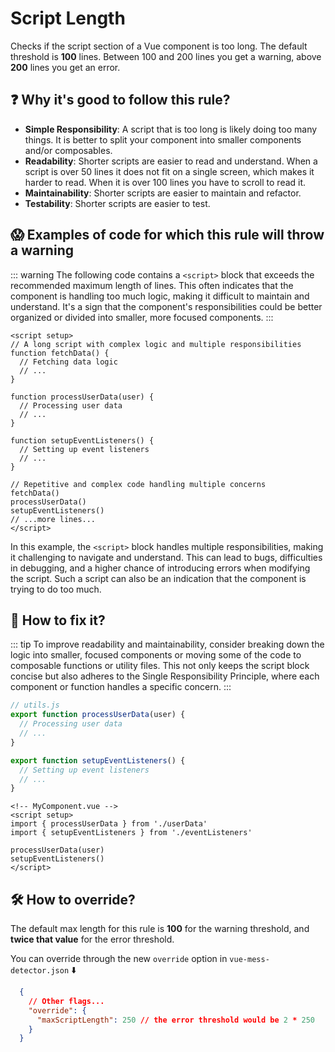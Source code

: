 # Script Length

Checks if the script section of a Vue component is too long. The default threshold is **100** lines. Between 100 and 200 lines you get a warning, above **200** lines you get an error.

## ❓ Why it's good to follow this rule?

- **Simple Responsibility**: A script that is too long is likely doing too many things. It is better to split your component into smaller components and/or composables.
- **Readability**: Shorter scripts are easier to read and understand. When a script is over 50 lines it does not fit on a single screen, which makes it harder to read. When it is over 100 lines you have to scroll to read it.
- **Maintainability**: Shorter scripts are easier to maintain and refactor.
- **Testability**: Shorter scripts are easier to test.

## 😱 Examples of code for which this rule will throw a warning

::: warning
The following code contains a `<script>` block that exceeds the recommended maximum length of lines. This often indicates that the component is handling too much logic, making it difficult to maintain and understand. It's a sign that the component's responsibilities could be better organized or divided into smaller, more focused components.
:::

```vue
<script setup>
// A long script with complex logic and multiple responsibilities
function fetchData() {
  // Fetching data logic
  // ...
}

function processUserData(user) {
  // Processing user data
  // ...
}

function setupEventListeners() {
  // Setting up event listeners
  // ...
}

// Repetitive and complex code handling multiple concerns
fetchData()
processUserData()
setupEventListeners()
// ...more lines...
</script>
```

In this example, the `<script>` block handles multiple responsibilities, making it challenging to navigate and understand. This can lead to bugs, difficulties in debugging, and a higher chance of introducing errors when modifying the script. Such a script can also be an indication that the component is trying to do too much.

## 🤩 How to fix it?

::: tip
To improve readability and maintainability, consider breaking down the logic into smaller, focused components or moving some of the code to composable functions or utility files. This not only keeps the script block concise but also adheres to the Single Responsibility Principle, where each component or function handles a specific concern.
:::

```js
// utils.js
export function processUserData(user) {
  // Processing user data
  // ...
}

export function setupEventListeners() {
  // Setting up event listeners
  // ...
}
```

```vue
<!-- MyComponent.vue -->
<script setup>
import { processUserData } from './userData'
import { setupEventListeners } from './eventListeners'

processUserData(user)
setupEventListeners()
</script>
```

## 🛠 How to override?
The default max length for this rule is **100** for the warning threshold, and **twice that value** for the error threshold.

You can override through the new `override` option in `vue-mess-detector.json` ⬇️

```json
  {
    // Other flags...
    "override": {
      "maxScriptLength": 250 // the error threshold would be 2 * 250
    }
  }
```
